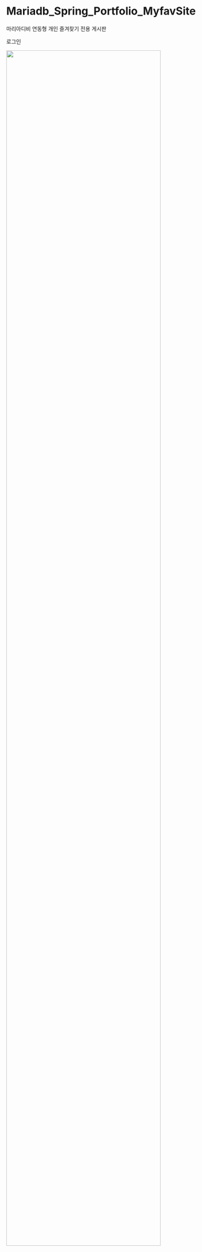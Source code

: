 # Mariadb_Spring_Portfolio_MyfavSite
마리아디비 연동형 개인 즐겨찾기 전용 게시판 


로그인 

<img src="https://user-images.githubusercontent.com/41144436/76138124-cb8ba700-6087-11ea-898a-7cb45e83019b.jpg" width="90%"></img>
